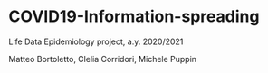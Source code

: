 # COVID19-Information-spreading

Life Data Epidemiology project, a.y. 2020/2021

Matteo Bortoletto, Clelia Corridori, Michele Puppin